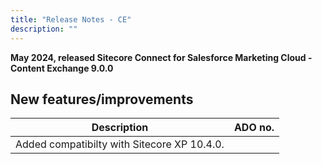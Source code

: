 ```yaml
---
title: "Release Notes - CE"
description: ""
---
```


**May 2024, released Sitecore Connect for Salesforce Marketing Cloud - Content Exchange 9.0.0**

## New features/improvements

 | Description | ADO no. |
 | --- | --- |
 | Added compatibilty with Sitecore XP 10.4.0. | |